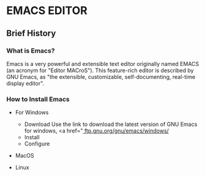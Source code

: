 # EMACS EDITOR

## Brief History

### What is Emacs?
Emacs is a very powerful and extensible text editor originally named
EMACS (an acronym for "Editor MACroS"). This feature-rich editor is described
by GNU Emacs, as "the extensible, customizable, self-documenting,
real-time display editor".

### How to Install Emacs
 - For Windows
   - Download
   Use the link to download the latest version of GNU Emacs for windows,
   <a href="<a href="https://www.markdownguide.org" target="_blank">
      ftp.gnu.org/gnu/emacs/windows/
   </a>

   - Install
   - Configure

 - MacOS

 - Linux